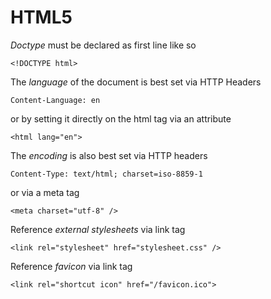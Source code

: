 # HTML5 #

*Doctype* must be declared as first line like so

	<!DOCTYPE html>

The *language* of the document is best set via HTTP Headers
	
	Content-Language: en

or by setting it directly on the html tag via an attribute 

	<html lang="en">

The *encoding* is also best set via HTTP headers

	Content-Type: text/html; charset=iso-8859-1

or via a meta tag

	<meta charset="utf-8" />

Reference *external stylesheets* via link tag

	<link rel="stylesheet" href="stylesheet.css" />

Reference *favicon* via link tag

	<link rel="shortcut icon" href="/favicon.ico">